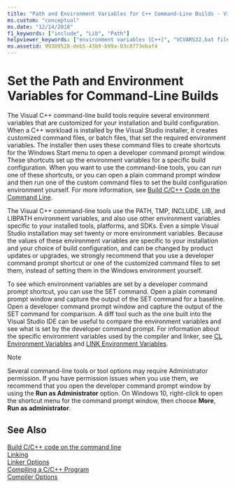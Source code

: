 ```yaml
---
title: "Path and Environment Variables for C++ Command-Line Builds - Visual Studio"
ms.custom: "conceptual"
ms.date: "12/14/2018"
f1_keywords: ["include", "Lib", "Path"]
helpviewer_keywords: ["environment variables [C++]", "VCVARS32.bat file", "cl.exe compiler [C++], environment variables", "LINK tool [C++], environment variables", "PATH reserved word", "INCLUDE reserved word", "LINK tool [C++], path", "LIB environment variable", "compiling source code [C++], from command line", "environment variables [C++], CL compiler"]
ms.assetid: 99389528-deb5-43b9-b99a-03c8773ebaf4
---
```

# Set the Path and Environment Variables for Command-Line Builds

The Visual C++ command-line build tools require several environment variables that are customized for your installation and build configuration. When a C++ workload is installed by the Visual Studio installer, it creates customized command files, or batch files, that set the required environment variables. The installer then uses these command files to create shortcuts for the Windows Start menu to open a developer command prompt window. These shortcuts set up the environment variables for a specific build configuration. When you want to use the command-line tools, you can run one of these shortcuts, or you can open a plain command prompt window and then run one of the custom command files to set the build configuration environment yourself. For more information, see [Build C/C++ Code on the Command Line](building-on-the-command-line.md).

The Visual C++ command-line tools use the PATH, TMP, INCLUDE, LIB, and LIBPATH environment variables, and also use other environment variables specific to your installed tools, platforms, and SDKs. Even a simple Visual Studio installation may set twenty or more environment variables. Because the values of these environment variables are specific to your installation and your choice of build configuration, and can be changed by product updates or upgrades, we strongly recommend that you use a developer command prompt shortcut or one of the customized command files to set them, instead of setting them in the Windows environment yourself.

To see which environment variables are set by a developer command prompt shortcut, you can use the SET command. Open a plain command prompt window and capture the output of the SET command for a baseline. Open a developer command prompt window and capture the output of the SET command for comparison. A diff tool such as the one built into the Visual Studio IDE can be useful to compare the environment variables and see what is set by the developer command prompt. For information about the specific environment variables used by the compiler and linker, see [CL Environment Variables](reference/cl-environment-variables.md) and [LINK Environment Variables](reference/link-environment-variables.md).

> [!NOTE]
>  Several command-line tools or tool options may require Administrator permission. If you have permission issues when you use them, we recommend that you open the developer command prompt window by using the **Run as Administrator** option. On Windows 10, right-click to open the shortcut menu for the command prompt window, then choose **More**, **Run as administrator**.

## See Also

[Build C/C++ code on the command line](building-on-the-command-line.md)<br/>
[Linking](reference/linking.md)<br/>
[Linker Options](reference/linker-options.md)<br/>
[Compiling a C/C++ Program](reference/compiling-a-c-cpp-program.md)<br/>
[Compiler Options](reference/compiler-options.md)